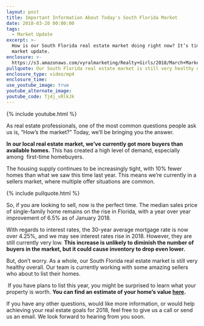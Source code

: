 ```yaml
---
layout: post
title: Important Information About Today's South Florida Market
date: 2018-03-20 00:00:00
tags:
  - Market Update
excerpt: >-
  How is our South Florida real estate market doing right now? It’s time for a
  market update.
enclosure: >-
  https://s3.amazonaws.com/vyralmarketing/Realty+Girls/2018/March+Market+Update.mp4
pullquote: Our South Florida real estate market is still very healthy overall.
enclosure_type: video/mp4
enclosure_time:
use_youtube_image: true
youtube_alternate_image:
youtube_code: Tj4j_vRlkJk
---
```


{% include youtube.html %}

As real estate professionals, one of the most common questions people ask us is, “How’s the market?” Today, we’ll be bringing you the answer.&nbsp;

**In our local real estate market, we’ve currently got more buyers than available homes.** This has created a high level of demand, especially among &nbsp;first-time homebuyers.&nbsp;

The housing supply continues to be increasingly tight, with 10% fewer homes than what we saw this time last year. This means we’re currently in a sellers market, where multiple offer situations are common.

{% include pullquote.html %}

So, if you are looking to sell, now is the perfect time. The median sales price of single-family home remains on the rise in Florida, with a year over year improvement of 6.5% as of January 2018.

With regards to interest rates, the 30-year average mortgage rate is now over 4.25%, and we may see interest rates rise in 2018. However, they are still currently very low. **This increase is unlikely to diminish the number of buyers in the market, but it could cause inventory to drop even lower.&nbsp;**

But, don’t worry. As a whole, our South Florida real estate market is still very healthy overall. Our team is currently working with some amazing sellers who about to list their homes.

&nbsp;If you have plans to list this year, you might be surprised to learn what your property is worth. **You can find an estimate of your home’s value [here](http://realtygirlsreveal.com/homevalue/).**&nbsp;

If you have any other questions, would like more information, or would help achieving your real estate goals for 2018, feel free to give us a call or send us an email. We look forward to hearing from you soon.